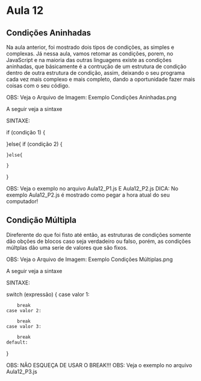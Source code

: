# Aula 12

## Condições Aninhadas
Na aula anterior, foi mostrado dois tipos de condições, as simples e complexas. Já nessa aula, vamos retomar as condições, porem, no JavaScript e na maioria das outras linguagens existe as condições aninhadas, que básicamente é a contrução de um estrutura de condição dentro de outra estrutura de condição, assim, deixando o seu programa cada vez mais complexo e mais completo, dando a oportunidade fazer mais coisas com o seu código.

OBS: Veja o Arquivo de Imagem: Exemplo Condições Aninhadas.png

A seguir veja a sintaxe

SINTAXE:

if (condição 1) {

}else{
    if (condição 2) {

    }else{

    }
}

OBS: Veja o exemplo no arquivo Aula12_P1.js E Aula12_P2.js
DICA: No exemplo Aula12_P2.js é mostrado como pegar a hora atual do seu computador!

## Condição Múltipla
Direferente do que foi fisto até então, as estruturas de condições somente dão obções de blocos caso seja verdadeiro ou falso, porém, as condições múltplas dão uma serie de valores que são fixos.

OBS: Veja o Arquivo de Imagem: Exemplo Condições Múltiplas.png

A seguir veja a sintaxe

SINTAXE:

switch (expressão) {
    case valor 1:

        break
    case valor 2:

        break
    case valor 3:

        break
    default:
}

OBS: NÃO ESQUEÇA DE USAR O BREAK!!!
OBS: Veja o exemplo no arquivo Aula12_P3.js